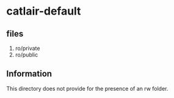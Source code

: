 # catlair-default

## files

1. ro/private
0. ro/public

## Information

This directory does not provide for the presence of an rw folder.
